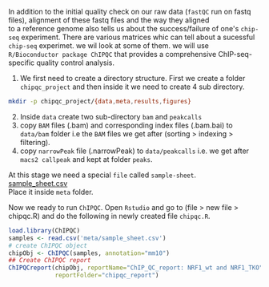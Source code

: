 In addition to the initial quality check on our raw data (`fastQC` run on fastq files), alignment of these fastq files and the way they aligned  
to a reference genome also tells us about the success/failure of one's `chip-seq` experiment. There are various matrices whic can tell about a sucessful  
`chip-seq` experimet. we wil look at some of them. we will use `R/Bioconductor package ChIPQC` that provides a comprehensive ChIP-seq-specific quality control analysis.  

1. We first need to create a directory structure. First we create a folder `chipqc_project` and then inside it we need to create 4 sub directory.  
```bash
mkdir -p chipqc_project/{data,meta,results,figures}
```
2. Inside `data` create two sub-directory `bam` and `peakcalls`  
3. copy `BAM` files (.bam) and corresponding index files (.bam.bai) to `data/bam` folder i.e the `BAM` files we get after (sorting > indexing > filtering).  
4. copy `narrowPeak` file (.narrowPeak) to `data/peakcalls` i.e. we get after `macs2 callpeak` and kept at folder `peaks`.  
   
At this stage we need a special `file` called `sample-sheet`.  
[sample_sheet.csv](https://github.com/DeepakHansda/ChIP-seq-workflow/files/8719429/sample_sheet.csv)  
Place it inside `meta` folder. 

Now we ready to run `ChIPQC`. Open `Rstudio` and go to (file > new file > chipqc.R) and do the following in newly created file `chipqc.R`.  

```R
load.library(ChIPQC)
samples <- read.csv('meta/sample_sheet.csv')
# create ChIPQC object
chipObj <- ChIPQC(samples, annotation="mm10")
## Create ChIPQC report
ChIPQCreport(chipObj, reportName="ChIP_QC_report: NRF1_wt and NRF1_TKO", 
             reportFolder="chipqc_report")
 ```
 

















